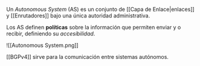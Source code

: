 Un _Autonomous System_ (AS) es un conjunto de [[Capa de Enlace|enlaces]] y [[Enrutadores]] bajo una única autoridad administrativa.

Los AS definen **políticas** sobre la información que permiten enviar y o recibir, definiendo su _accesibilidad_.

![[Autonomous System.png]]

[[BGPv4]] sirve para la comunicación entre sistemas autónomos.
